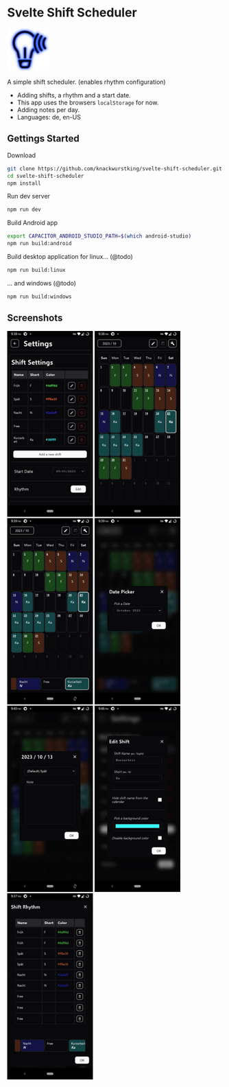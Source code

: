 # Svelte Shift Scheduler

<img src="public/icon.png" width="100" />

A simple shift scheduler. (enables rhythm configuration)

- Adding shifts, a rhythm and a start date.
- This app uses the browsers `localStorage` for now.
- Adding notes per day.
- Languages: de, en-US

## Gettings Started

Download

```bash
git clone https://github.com/knackwurstking/svelte-shift-scheduler.git
cd svelte-shift-scheduler
npm install
```

Run dev server

```bash
npm run dev
```

Build Android app

```bash
export CAPACITOR_ANDROID_STUDIO_PATH=$(which android-studio)
npm run build:android
```

Build desktop application for linux... (@todo)

```bash
npm run build:linux
```

... and windows (@todo)

```bash
npm run build:windows
```

## Screenshots

<img src="metadata/en-US/images/phoneScreenshots/screenshot_1.jpg" width="200" />
<img src="metadata/en-US/images/phoneScreenshots/screenshot_2.jpg" width="200" />
<img src="metadata/en-US/images/phoneScreenshots/screenshot_3.jpg" width="200" />
<img src="metadata/en-US/images/phoneScreenshots/screenshot_4.jpg" width="200" />
<img src="metadata/en-US/images/phoneScreenshots/screenshot_5.jpg" width="200" />
<img src="metadata/en-US/images/phoneScreenshots/screenshot_6.jpg" width="200" />
<img src="metadata/en-US/images/phoneScreenshots/screenshot_7.jpg" width="200" />